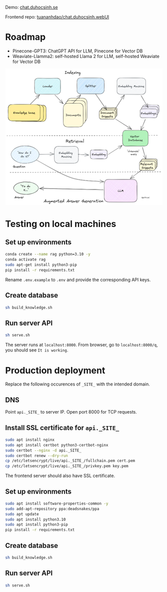 Demo: [chat.duhocsinh.se](https://chat.duhocsinh.se)

Frontend repo: [tuananhdao/chat.duhocsinh.webUI](https://github.com/tuananhdao/chat.duhocsinh.webUI)

# Roadmap
- Pinecone-GPT3: ChatGPT API for LLM, Pinecone for Vector DB
- Weaviate-Llamma2: self-hosted Llama 2 for LLM, self-hosted Weaviate for Vector DB

![roadmap.png](archive/roadmap.png)

# Testing on local machines

## Set up environments

```bash
conda create --name rag python=3.10 -y
conda activate rag
sudo apt-get install python3-pip
pip install -r requirements.txt
```

Rename `.env.example` to `.env` and provide the corresponding API keys.

## Create database

```bash
sh build_knowledge.sh
```

## Run server API

```bash
sh serve.sh
```
The server runs at `localhost:8000`. From browser, go to `localhost:8000/q`, you should see `It is working`.

# Production deployment

Replace the following occurences of `_SITE_` with the intended domain.

## DNS

Point `api._SITE_` to server IP. Open port 8000 for TCP requests.

## Install SSL certificate for `api._SITE_`

```bash
sudo apt install nginx
sudo apt install certbot python3-certbot-nginx
sudo certbot --nginx -d api._SITE_
sudo certbot renew --dry-run
cp /etc/letsencrypt/live/api._SITE_/fullchain.pem cert.pem
cp /etc/letsencrypt/live/api._SITE_/privkey.pem key.pem
```

The frontend server should also have SSL certificate.

## Set up environments

```bash
sudo apt install software-properties-common -y
sudo add-apt-repository ppa:deadsnakes/ppa
sudo apt update
sudo apt install python3.10
sudo apt install python3-pip
pip install -r requirements.txt
```

## Create database

```bash
sh build_knowledge.sh
```

## Run server API
```bash
sh serve.sh
```
